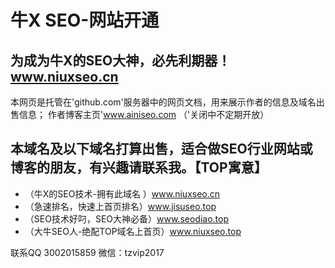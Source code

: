 # 牛X SEO-网站开通

## 为成为牛X的SEO大神，必先利期器！www.niuxseo.cn

本网页是托管在'github.com'服务器中的网页文档，用来展示作者的信息及域名出售信息；
作者博客主页'www.ainiseo.com （'关闭中不定期开放）

## 本域名及以下域名打算出售，适合做SEO行业网站或博客的朋友，有兴趣请联系我。【TOP寓意】 ##

- （牛X的SEO技术-拥有此域名 ）www.niuxseo.cn
- （急速排名，快速上首页排名）www.jisuseo.top
- （SEO技术好叼，SEO大神必备）www.seodiao.top
- （大牛SEO人-绝配TOP域名上首页）www.niuxseo.top

联系QQ 3002015859
微信：tzvip2017
